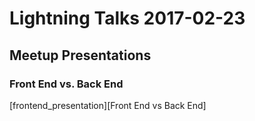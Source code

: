 # Lightning Talks 2017-02-23 
## Meetup Presentations

### Front End vs. Back End
[frontend_presentation][Front End vs Back End]

[frontend_presentation]:(https://github.com/GreaterMKEMeetup/lightning-talks-2017-02-23/blob/master/frontvsback.pptx)

